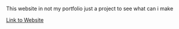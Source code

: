 This website in not my portfolio just a project to see what can i make 


[Link to Website](https://dawidm213.github.io/test_portfoltio_website/)